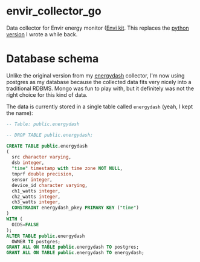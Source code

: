 # envir_collector_go
Data collector for Envir energy monitor ([Envi kit](http://www.currentcost.net/Monitor%20Details.html). This replaces the [python version](https://github.com/clinstid/energydash) I wrote a while back.

# Database schema
Unlike the original version from my [energydash](https://github.com/clinstid/energydash#data-collection) collector, I'm now using postgres as my database because the collected data fits very nicely into a traditional RDBMS. Mongo was fun to play with, but it definitely was not the right choice for this kind of data.

The data is currently stored in a single table called `energydash` (yeah, I kept the name):

```sql
-- Table: public.energydash

-- DROP TABLE public.energydash;

CREATE TABLE public.energydash
(
  src character varying,
  dsb integer,
  "time" timestamp with time zone NOT NULL,
  tmprf double precision,
  sensor integer,
  device_id character varying,
  ch1_watts integer,
  ch2_watts integer,
  ch3_watts integer,
  CONSTRAINT energydash_pkey PRIMARY KEY ("time")
)
WITH (
  OIDS=FALSE
);
ALTER TABLE public.energydash
  OWNER TO postgres;
GRANT ALL ON TABLE public.energydash TO postgres;
GRANT ALL ON TABLE public.energydash TO energydash;
```
